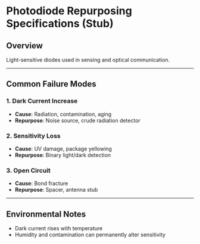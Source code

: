 # Photodiode Repurposing Specifications (Stub)

## Overview
Light-sensitive diodes used in sensing and optical communication.

---

## Common Failure Modes

### 1. Dark Current Increase
- **Cause**: Radiation, contamination, aging  
- **Repurpose**: Noise source, crude radiation detector

### 2. Sensitivity Loss
- **Cause**: UV damage, package yellowing  
- **Repurpose**: Binary light/dark detection

### 3. Open Circuit
- **Cause**: Bond fracture  
- **Repurpose**: Spacer, antenna stub

---

## Environmental Notes
- Dark current rises with temperature  
- Humidity and contamination can permanently alter sensitivity
